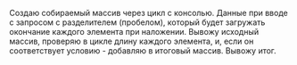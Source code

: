 Создаю собираемый массив через цикл с консолью.  Данные при вводе с запросом с разделителем (пробелом), который будет загружать окончание каждого элемента при наложении. Вывожу исходный массив, проверяю в цикле длину каждого элемента, и, если он соответствует условию - добавляю в итоговый массив. Вывожу итог.